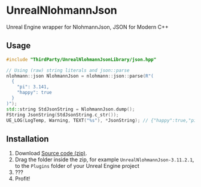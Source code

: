 # UnrealNlohmannJson
Unreal Engine wrapper for NlohmannJson, JSON for Modern C++

## Usage
```cpp
#include "ThirdParty/UnrealNlohmannJsonLibrary/json.hpp"

// Using (raw) string literals and json::parse
nlohmann::json NlohmannJson = nlohmann::json::parse(R"(
  {
    "pi": 3.141,
    "happy": true
  }
)");
std::string StdJsonString = NlohmannJson.dump();
FString JsonString(StdJsonString.c_str());
UE_LOG(LogTemp, Warning, TEXT("%s"), *JsonString); // {"happy":true,"pi":3.141}
```
## Installation
1. Download [Source code (zip)](https://github.com/dclipca/UnrealNlohmannJson/archive/refs/tags/3.11.2.1.zip).
2. Drag the folder inside the zip, for example `UnrealNlohmannJson-3.11.2.1`, to the `Plugins` folder of your Unreal Engine project
3. ???
4. Profit!
